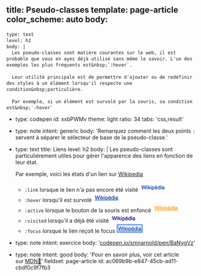 title: Pseudo-classes
template: page-article
color_scheme: auto
body:
  -
    type: text
    level: h2
    body: |
      Les pseudo-classes sont matière courantes sur le web, il est probable que vous en ayez déjà utilisé sans même le savoir. L'un des exemples les plus fréquents est&nbsp;`:hover`.
      
      Leur utilité principale est de permettre d'ajouter ou de redéfinir des styles à un élément lorsqu'il respecte une condition&nbsp;particulière.
      
      Par exemple, si un élément est survolé par la souris, sa condition est&nbsp;`:hover`
  -
    type: codepen
    id: xxbPWMv
    theme: light
    ratio: 34
    tabs: 'css,result'
  -
    type: note
    intent: generic
    body: 'Remarquez comment les deux points `:` servent à séparer le sélecteur de base de la&nbsp;pseudo-classe.'
  -
    type: text
    title: Liens
    level: h2
    body: |
      Les pseudo-classes sont particulièrement utiles pour gérer l'apparence des&nbsp;liens en fonction de leur&nbsp;état. 
      
      Par exemple, voici les états d'un lien sur&nbsp;[Wikipedia](https://fr.wikipedia.org/wiki/(274301)_Wikip%C3%A9dia) 
      
      - `:link` lorsque le lien n'a pas encore été&nbsp;visité ![](/assets/articles/pseudo-link-1578083525.png)
      - `:hover` lorsqu'il est&nbsp;survolé ![](/assets/articles/pseudo-hover.png)
      - `:active` lorsque le bouton de la souris est&nbsp;enfoncé ![](/assets/articles/pseudo-active.png)
      - `:visited` lorsqu'il a déjà été&nbsp;visité ![](/assets/articles/pseudo-visited.png)
      - `:focus` lorsque le lien reçoit le focus ![](/assets/articles/pseudo-focus.png)
  -
    type: note
    intent: exercice
    body: '[codepen.io/smnarnold/pen/BaNygVz](https://codepen.io/smnarnold/pen/BaNygVz)'
  -
    type: note
    intent: good
    body: 'Pour en savoir plus, voir cet article sur&nbsp;[MDN🦖](https://developer.mozilla.org/fr/docs/Learn/CSS/Styling_text/Mise_en_forme_des_liens)'
fieldset: page-article
id: ac069b9b-e847-45cb-ad11-cbdf0c9f7fb3
